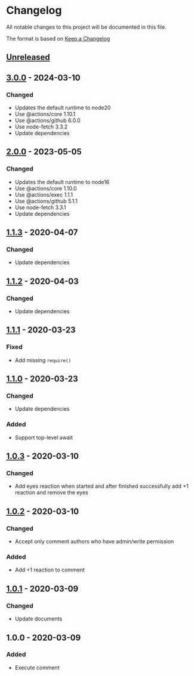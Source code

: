 # Changelog
All notable changes to this project will be documented in this file.

The format is based on [Keep a Changelog](http://keepachangelog.com/en/1.0.0/)

## [Unreleased]

## [3.0.0] - 2024-03-10
### Changed
* Updates the default runtime to node20
* Use @actions/core 1.10.1
* Use @actions/github 6.0.0
* Use node-fetch 3.3.2
* Update dependencies

## [2.0.0] - 2023-05-05
### Changed
* Updates the default runtime to node16
* Use @actions/core 1.10.0
* Use @actions/exec 1.1.1
* Use @actions/github 5.1.1
* Use node-fetch 3.3.1
* Update dependencies

## [1.1.3] - 2020-04-07
### Changed
* Update dependencies

## [1.1.2] - 2020-04-03
### Changed
* Update dependencies

## [1.1.1] - 2020-03-23
### Fixed
* Add missing `require()`

## [1.1.0] - 2020-03-23
### Changed
* Update dependencies

### Added
* Support top-level await

## [1.0.3] - 2020-03-10
### Changed
* Add eyes reaction when started and after finished successfully add +1 reaction and remove the eyes 

## [1.0.2] - 2020-03-10
### Changed
* Accept only comment authors who have admin/write permission

### Added
* Add +1 reaction to comment

## [1.0.1] - 2020-03-09
### Changed
* Update documents

## 1.0.0 - 2020-03-09
### Added
* Execute comment

[Unreleased]: https://github.com/nwtgck/actions-comment-run/compare/v3.0.0...HEAD
[3.0.0]: https://github.com/nwtgck/actions-comment-run/compare/v2.0.0...v3.0.0
[2.0.0]: https://github.com/nwtgck/actions-comment-run/compare/v1.1.3...v2.0.0
[1.1.3]: https://github.com/nwtgck/actions-comment-run/compare/v1.1.2...v1.1.3
[1.1.2]: https://github.com/nwtgck/actions-comment-run/compare/v1.1.1...v1.1.2
[1.1.1]: https://github.com/nwtgck/actions-comment-run/compare/v1.1.0...v1.1.1
[1.1.0]: https://github.com/nwtgck/actions-comment-run/compare/v1.0.3...v1.1.0
[1.0.3]: https://github.com/nwtgck/actions-comment-run/compare/v1.0.2...v1.0.3
[1.0.2]: https://github.com/nwtgck/actions-comment-run/compare/v1.0.1...v1.0.2
[1.0.1]: https://github.com/nwtgck/actions-comment-run/compare/v1.0.0...v1.0.1
